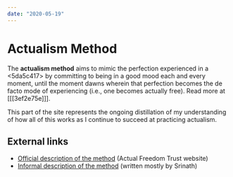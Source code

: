 ```yaml
---
date: "2020-05-19"
---
```


# Actualism Method

The **actualism method** aims to mimic the perfection experienced in a <5da5c417> by committing to being in a good mood each and every moment, until the moment dawns wherein that perfection becomes the de facto mode of experiencing (i.e., one becomes actually free). Read more at [[[3ef2e75e]]].

This part of the site represents the ongoing distillation of my understanding of how all of this works as I continue to succeed at practicing actualism.

## External links

* [Official description of the method](http://www.actualfreedom.com.au/richard/articles/thismomentofbeingalive.htm) (Actual Freedom Trust website)
* [Informal description of the method](https://www.actualists.org/method.html) (written mostly by Srinath)

